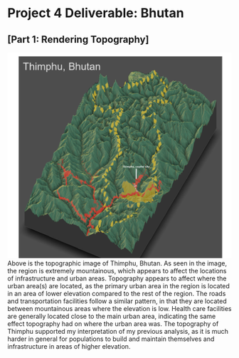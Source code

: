 # Project 4 Deliverable: Bhutan 

## [Part 1: Rendering Topography]
![Part 1 Image](Topography.png)
Above is the topographic image of Thimphu, Bhutan. As seen in the image, the region is extremely mountainous, which appears to affect the locations of infrastructure and urban areas. Topography appears to affect where the urban area(s) are located, as the primary urban area in the region is located in an area of lower elevation compared to the rest of the region. The roads and transportation facilities follow a similar pattern, in that they are located between mountainous areas where the elevation is low. Health care facilities are generally located close to the main urban area, indicating the same effect topography had on where the urban area was. The topography of Thimphu supported my interpretation of my previous analysis, as it is much harder in general for populations to build and maintain themselves and infrastructure in areas of higher elevation.
